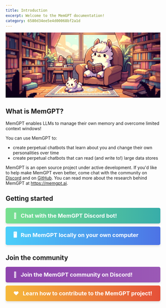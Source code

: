 ```yaml
---
title: Introduction 
excerpt: Welcome to the MemGPT documentation!
category: 6580d34ee5e4d00068bf2a1d 
---
```


<style>
.button {
  display: block;
  width: auto;
  padding: 15px 25px;
  margin: 10px 0;
  color: white;
  text-align: left;
  text-decoration: none !important; /* Enforce no underline */
  border-radius: 5px;
  box-shadow: 0 4px 6px rgba(0, 0, 0, 0.1);
  transition: transform 0.2s ease;
  font-size: 18px;
  font-weight: bold;
}

.emoji {
  margin-right: 8px; /* Adjust space between emoji and text */
}

.button:hover {
  transform: translateY(-2px);
}

/* Define individual colors for each button */
.green { background: linear-gradient(to right, #78e08f, #38ada9); }
.blue { background: linear-gradient(to right, #4bcffa, #4d73e5); }
.purple { background: linear-gradient(to right, #8e44ad, #9b59b6); }
.orange { background: linear-gradient(to right, #f6b93b, #e55039); }

.container {
  width: 100%;
  max-width: 600px;
  margin-left: 0;
  margin-right: 0;
}
</style>

![memgpt llama](https://raw.githubusercontent.com/cpacker/MemGPT/main/docs/assets/memgpt_cozy.webp)

## What is MemGPT?

MemGPT enables LLMs to manage their own memory and overcome limited context windows!

You can use MemGPT to:

- create perpetual chatbots that learn about you and change their own personalities over time
- create perpetual chatbots that can read (and write to!) large data stores

MemGPT is an open source project under active development. If you'd like to help make MemGPT even better, come chat with the community on [Discord](https://discord.gg/9GEQrxmVyE) and on [GitHub](https://github.com/cpacker/MemGPT). You can read more about the research behind MemGPT at <https://memgpt.ai>.

## Getting started

<div class="container">
  <a href="https://memgpt.readme.io/docs/discord_bot" class="button green">
    <span class="emoji">💬</span> Chat with the MemGPT Discord bot!
  </a>
  <a href="https://memgpt.readme.io/docs/quickstart" class="button blue">
    <span class="emoji">🖥️</span> Run MemGPT locally on your own computer
  </a>
</div>

## Join the community

<div class="container">
  <a href="https://discord.gg/9GEQrxmVyE" class="button purple">
    <span class="emoji">👋</span> Join the MemGPT community on Discord!
  </a>

  <a href="https://memgpt.readme.io/docs/contributing" class="button orange">
    <span class="emoji">❤️</span> Learn how to contribute to the MemGPT project!
  </a>
</div>
